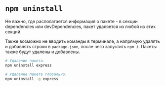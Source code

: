 # `npm uninstall`

Не важно, где располагается информация о пакете - в секции dependencies или devDependencies, пакет удаляется из любой из этих секций.

Также возможно не вводить команды в терминале, а напрямую удалять и добавлять строки в `package.json`, после чего запустить `npm i`. Пакеты также будут удалены и добавлены.

```bash
# Удаление пакета.
npm uninstall express

# Удаление пакета глобально.
npm uninstall -g express
```
